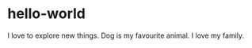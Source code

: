 hello-world
===========
I love to explore new things. Dog is my favourite animal. I love my family.
